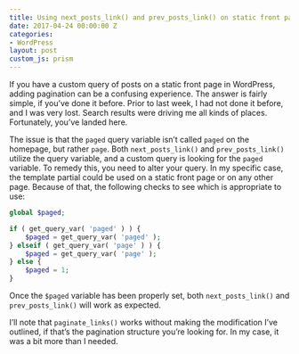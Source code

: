 ```yaml
---
title: Using next_posts_link() and prev_posts_link() on static front page
date: 2017-04-24 00:00:00 Z
categories:
- WordPress
layout: post
custom_js: prism
---
```


If you have a custom query of posts on a static front page in WordPress, adding pagination can be a confusing experience. The answer is fairly simple, if you’ve done it before. Prior to last week, I had not done it before, and I was very lost. Search results were driving me all kinds of places. Fortunately, you’ve landed here.

The issue is that the `paged` query variable isn’t called `paged` on the homepage, but rather `page`. Both `next_posts_link()` and `prev_posts_link()` utilize the query variable, and a custom query is looking for the `paged` variable. To remedy this, you need to alter your query. In my specific case, the template partial could be used on a static front page or on any other page. Because of that, the following checks to see which is appropriate to use:

```php
global $paged;

if ( get_query_var( 'paged' ) ) {
	$paged = get_query_var( 'paged' );
} elseif ( get_query_var( 'page' ) ) {
	$paged = get_query_var( 'page' );
} else {
	$paged = 1;
}
```

Once the `$paged` variable has been properly set, both `next_posts_link()` and `prev_posts_link()` will work as expected.

I’ll note that `paginate_links()` works without making the modification I’ve outlined, if that’s the pagination structure you’re looking for. In my case, it was a bit more than I needed.
